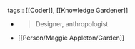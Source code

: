 tags:: [[Coder]], [[Knowledge Gardener]]

- > Designer, anthropologist
- [[Person/Maggie Appleton/Garden]]